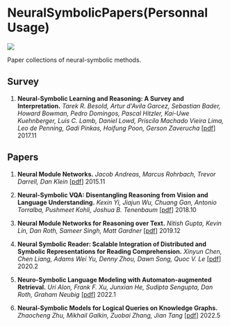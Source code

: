# NeuralSymbolicPapers(Personnal Usage)

![](https://img.shields.io/github/last-commit/Timothyxxx/NeuralSymbolicPapers?color=green)

Paper collections of neural-symbolic methods.

## Survey
1. **Neural-Symbolic Learning and Reasoning: A Survey and Interpretation.**
  *Tarek R. Besold, Artur d'Avila Garcez, Sebastian Bader, Howard Bowman, Pedro Domingos, Pascal Hitzler, Kai-Uwe Kuehnberger, Luis C. Lamb, Daniel Lowd, Priscila Machado Vieira Lima, Leo de Penning, Gadi Pinkas, Hoifung Poon, Gerson Zaverucha*  [[pdf](https://arxiv.org/abs/1711.03902)] 2017.11

## Papers

1. **Neural Module Networks.**
  *Jacob Andreas, Marcus Rohrbach, Trevor Darrell, Dan Klein*  [[pdf](https://arxiv.org/abs/1511.02799)] 2015.11

2. **Neural-Symbolic VQA: Disentangling Reasoning from Vision and Language Understanding.**
  *Kexin Yi, Jiajun Wu, Chuang Gan, Antonio Torralba, Pushmeet Kohli, Joshua B. Tenenbaum*  [[pdf](https://arxiv.org/abs/1810.02338)] 2018.10

3. **Neural Module Networks for Reasoning over Text.**
  *Nitish Gupta, Kevin Lin, Dan Roth, Sameer Singh, Matt Gardner*  [[pdf](https://arxiv.org/abs/1912.04971)] 2019.12
 
4. **Neural Symbolic Reader: Scalable Integration of Distributed and Symbolic Representations for Reading Comprehension.**
  *Xinyun Chen, Chen Liang, Adams Wei Yu, Denny Zhou, Dawn Song, Quoc V. Le*  [[pdf](https://openreview.net/forum?id=ryxjnREFwH)] 2020.2

5. **Neuro-Symbolic Language Modeling with Automaton-augmented Retrieval.**
  *Uri Alon, Frank F. Xu, Junxian He, Sudipta Sengupta, Dan Roth, Graham Neubig*  [[pdf](https://arxiv.org/abs/2201.12431)] 2022.1

6. **Neural-Symbolic Models for Logical Queries on Knowledge Graphs.**
  *Zhaocheng Zhu, Mikhail Galkin, Zuobai Zhang, Jian Tang*  [[pdf](https://arxiv.org/abs/2205.10128)] 2022.5
